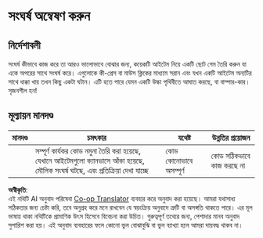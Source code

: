 <!--
CO_OP_TRANSLATOR_METADATA:
{
  "original_hash": "8a0a097b45e7c75a611e2795e4013f16",
  "translation_date": "2025-08-25T22:26:17+00:00",
  "source_file": "6-space-game/4-collision-detection/assignment.md",
  "language_code": "bn"
}
-->
# সংঘর্ষ অন্বেষণ করুন

## নির্দেশাবলী

সংঘর্ষ কীভাবে কাজ করে তা আরও ভালোভাবে বোঝার জন্য, কয়েকটি আইটেম নিয়ে একটি ছোট গেম তৈরি করুন যা একে অপরের সাথে সংঘর্ষ করে। এগুলোকে কী-প্রেস বা মাউস ক্লিকের মাধ্যমে সরান এবং যখন একটি আইটেম অন্যটির সাথে ধাক্কা খায় তখন কিছু একটা ঘটান। এটি হতে পারে যেমন একটি উল্কা পৃথিবীতে আঘাত করছে, বা বাম্পার-কার। সৃজনশীল হন!

## মূল্যায়ন মানদণ্ড

| মানদণ্ড | চমৎকার                                                                                                                | যথেষ্ট                       | উন্নতির প্রয়োজন |
| -------- | ------------------------------------------------------------------------------------------------------------------------ | ------------------------------ | ----------------- |
|          | সম্পূর্ণ কার্যকর কোড নমুনা তৈরি করা হয়েছে, যেখানে আইটেমগুলো ক্যানভাসে আঁকা হয়েছে, মৌলিক সংঘর্ষ ঘটছে, এবং প্রতিক্রিয়া দেখা যাচ্ছে | কোড কোনোভাবে অসম্পূর্ণ | কোড সঠিকভাবে কাজ করছে না |

**অস্বীকৃতি**:  
এই নথিটি AI অনুবাদ পরিষেবা [Co-op Translator](https://github.com/Azure/co-op-translator) ব্যবহার করে অনুবাদ করা হয়েছে। আমরা যথাসাধ্য সঠিকতার জন্য চেষ্টা করি, তবে অনুগ্রহ করে মনে রাখবেন যে স্বয়ংক্রিয় অনুবাদে ত্রুটি বা অসঙ্গতি থাকতে পারে। এর মূল ভাষায় থাকা নথিটিকে প্রামাণিক উৎস হিসেবে বিবেচনা করা উচিত। গুরুত্বপূর্ণ তথ্যের জন্য, পেশাদার মানব অনুবাদ সুপারিশ করা হয়। এই অনুবাদ ব্যবহারের ফলে কোনো ভুল বোঝাবুঝি বা ভুল ব্যাখ্যা হলে আমরা দায়বদ্ধ থাকব না।